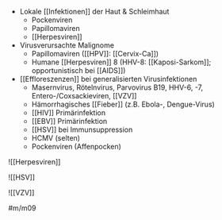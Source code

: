 - Lokale [[Infektionen]] der Haut & Schleimhaut
    - Pockenviren
    - Papillomaviren
    - [[Herpesviren]]
- Virusverursachte Malignome
    - Papillomaviren ([[HPV]]: [[Cervix-Ca]])
    - Humane [[Herpesviren]] 8 (HHV-8: [[Kaposi-Sarkom]]; opportunistisch bei [[AIDS]])
- [[Effloreszenzen]] bei generalisierten Virusinfektionen
    - Masernvirus, Rötelnvirus, Parvovirus B19, HHV-6, -7, Entero-/Coxsackieviren, [[VZV]]
    - Hämorrhagisches [[Fieber]] (z.B. Ebola-, Dengue-Virus)
    - [[HIV]] Primärinfektion
    - [[EBV]] Primärinfektion
    - [[HSV]] bei Immunsuppression
    - HCMV (selten)
    - Pockenviren (Affenpocken)

![[Herpesviren]]

![[HSV]]

![[VZV]]


#m/m09